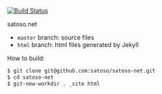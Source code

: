 [![Build Status](https://travis-ci.org/satoso/satoso-net.svg?branch=master)](https://travis-ci.org/satoso/satoso-net)

satoso.net

- `master` branch: source files
- `html` branch: html files generated by Jekyll

How to build:
```bash
$ git clone git@github.com:satoso/satoso-net.git
$ cd satoso-net
$ git-new-workdir . _site html
```
